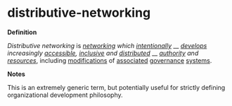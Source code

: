 # distributive-networking

**Definition**

_Distributive networking_ is [_networking_](https://github.com/gcassel/Modular-Organizing-Terminology/tree/master/terms/network.md) _which_ [_intentionally_](https://github.com/gcassel/Modular-Organizing-Terminology/tree/master/terms/intend.md) __ [_develops_](https://github.com/gcassel/Modular-Organizing-Terminology/tree/master/terms/develops) _increasingly_ [_accessible_](https://github.com/gcassel/Modular-Organizing-Terminology/tree/master/terms/access.md)_,_ [_inclusive_](https://github.com/gcassel/Modular-Organizing-Terminology/tree/master/terms/include.md) _and_ [_distributed_](https://github.com/gcassel/Modular-Organizing-Terminology/tree/master/terms/distribute.md) __ [_authority_](https://github.com/gcassel/Modular-Organizing-Terminology/tree/master/terms/authority.md) _and_ [_resources_](https://github.com/gcassel/Modular-Organizing-Terminology/tree/master/terms/resource.md), including [modifications](https://github.com/gcassel/Modular-Organizing-Terminology/tree/master/terms/modify.md) of [associated](https://github.com/gcassel/Modular-Organizing-Terminology/tree/master/terms/associate.md) [governance](https://github.com/gcassel/Modular-Organizing-Terminology/tree/master/terms/govern.md) [systems](https://github.com/gcassel/Modular-Organizing-Terminology/tree/master/terms/system.md).

**Notes**

This is an extremely generic term, but potentially useful for strictly defining organizational development philosophy.
